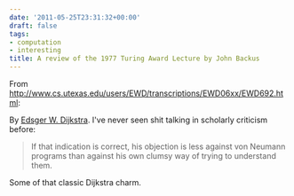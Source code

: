 ```yaml
---
date: '2011-05-25T23:31:32+00:00'
draft: false
tags:
- computation
- interesting
title: A review of the 1977 Turing Award Lecture by John Backus
---
```


From http://www.cs.utexas.edu/users/EWD/transcriptions/EWD06xx/EWD692.html:

By [Edsger W. Dijkstra](http://en.wikipedia.org/wiki/Edsger_W._Dijkstra). I've never seen shit talking in scholarly criticism before:

>If that indication is correct, his objection is less against von Neumann programs than against his own clumsy way of trying to understand them.

Some of that classic Dijkstra charm.
